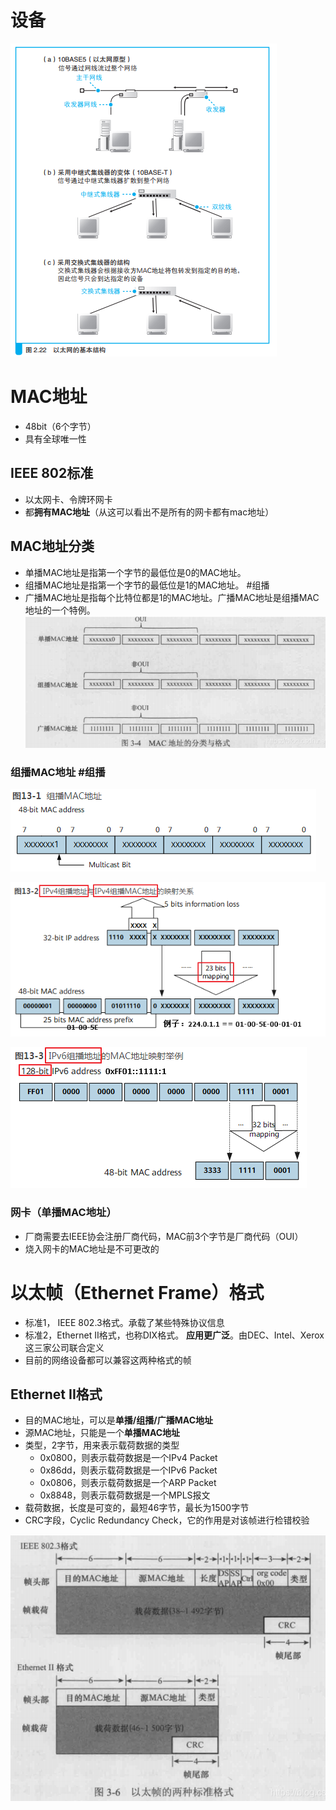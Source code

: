 # 设备
![](../../../photo/Pasted%20image%2020221027175740.png)

# MAC地址
- 48bit（6个字节）
- 具有全球唯一性

## IEEE 802标准
- 以太网卡、令牌环网卡
- 都**拥有MAC地址**（从这可以看出不是所有的网卡都有mac地址）

## MAC地址分类
- 单播MAC地址是指第一个字节的最低位是0的MAC地址。  
- 组播MAC地址是指第一个字节的最低位是1的MAC地址。  #组播
- 广播MAC地址是指每个比特位都是1的MAC地址。广播MAC地址是组播MAC地址的一个特例。
![](../../../photo/Pasted%20image%2020221025191808.png)

### 组播MAC地址 #组播 
![](../../../photo/Pasted%20image%2020221101120842.png)

![](../../../photo/Pasted%20image%2020221101121426.png)

![](../../../photo/Pasted%20image%2020221101121716.png)

### 网卡（单播MAC地址）
- 厂商需要去IEEE协会注册厂商代码，MAC前3个字节是厂商代码（OUI）
- 烧入网卡的MAC地址是不可更改的

# 以太帧（Ethernet Frame）格式
- 标准1， IEEE 802.3格式。承载了某些特殊协议信息
- 标准2，Ethernet II格式，也称DIX格式。 **应用更广泛**。由DEC、Intel、Xerox这三家公司联合定义
- 目前的网络设备都可以兼容这两种格式的帧

## Ethernet II格式
- 目的MAC地址，可以是**单播/组播/广播MAC地址**
- 源MAC地址，只能是一个**单播MAC地址**
- 类型，2字节，用来表示载荷数据的类型
	- 0x0800，则表示载荷数据是一个IPv4 Packet
	- 0x86dd，则表示载荷数据是一个IPv6 Packet
	- 0x0806，则表示载荷数据是一个ARP Packet
	- 0x8848，则表示载荷数据是一个MPLS报文
- 载荷数据，长度是可变的，最短46字节，最长为1500字节
- CRC字段，Cyclic Redundancy Check，它的作用是对该帧进行检错校验

![](../../../photo/Pasted%20image%2020221025192329.png)
